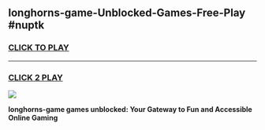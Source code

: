 
## longhorns-game-Unblocked-Games-Free-Play #nuptk
<h3>
<a href="https://us.freeplayer.one?title=longhorns-game&ref=9M">CLICK TO PLAY</a></h3>
<hr>

<h3>
<a href="https://us.freeplayer.one?title=longhorns-game&ref=9M">CLICK 2 PLAY</a>
  
</h3>

<a href="https://us.freeplayer.one?title=longhorns-game&ref=9M"><img src="https://clearcache.store/games.png"></a>


**longhorns-game games unblocked: Your Gateway to Fun and Accessible Online Gaming**
